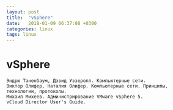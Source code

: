 ```yaml
---
layout: post
title:  "vSphere"
date:   2018-01-09 06:37:08 +0300
categories: linux
tags: linux
---
```


# vSphere

    Эндрю Таненбаум, Дэвид Уэзеролл. Компьютерные сети.
    Виктор Олифер, Наталия Олифер. Компьютерные сети. Принципы, технологии, протоколы.
    Михаил Михеев. Администрирование VMware vSphere 5.
    vCloud Director User's Guide.
